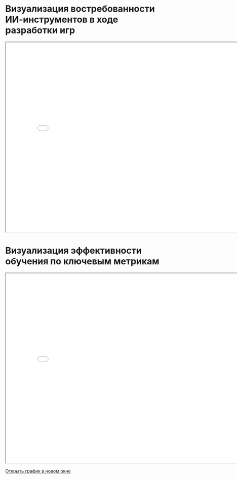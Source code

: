 # Визуализация востребованности ИИ-инструментов в ходе разработки игр 

<iframe src="grafik_ai_tools_vostrebovannost.html" width="800" height="600"></iframe>

# Визуализация эффективности обучения по ключевым метрикам

<iframe src="grafik_3_effektivnost.html" width="800" height="600"></iframe>

[Открыть график в новом окне](grafik_ai_tools_vostrebovannost.html)
